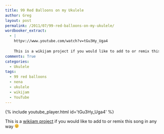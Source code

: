 ```yaml
---
title: 99 Red Balloons on my Ukulele
author: Greg
layout: post
permalink: /2011/07/99-red-balloons-on-my-ukulele/
wordbooker_extract:
  - |
    httpv://www.youtube.com/watch?v=tGu3Hy_Uga4

    This is a wikijam project if you would like to add to or remix this song in any way :)
comments: True
categories:
  - Ukulele
tags:
  - 99 red balloons
  - nena
  - ukulele
  - wikijam
  - YouTube
---
```


{% include youtube_player.html id='tGu3Hy_Uga4' %}

This is a [wikijam project][1] if you would like to add to or remix this song in any way <img src="/wp-content/smilies/simple-smile.png" alt=":)" class="wp-smiley" style="height: 1em; max-height: 1em;" />

 [1]: https://web.archive.org/web/20120425073034/http://wikijam.org/
